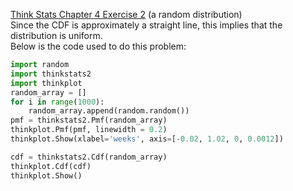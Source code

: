 [Think Stats Chapter 4 Exercise 2](http://greenteapress.com/thinkstats2/html/thinkstats2005.html#toc41) (a random distribution)  
Since the CDF is approximately a straight line, this implies that the distribution is uniform.  
Below is the code used to do this problem:
```python
import random
import thinkstats2
import thinkplot
random_array = []
for i in range(1000):
    random_array.append(random.random())
pmf = thinkstats2.Pmf(random_array)
thinkplot.Pmf(pmf, linewidth = 0.2)
thinkplot.Show(xlabel='weeks', axis=[-0.02, 1.02, 0, 0.0012])

cdf = thinkstats2.Cdf(random_array)
thinkplot.Cdf(cdf)
thinkplot.Show()
```
